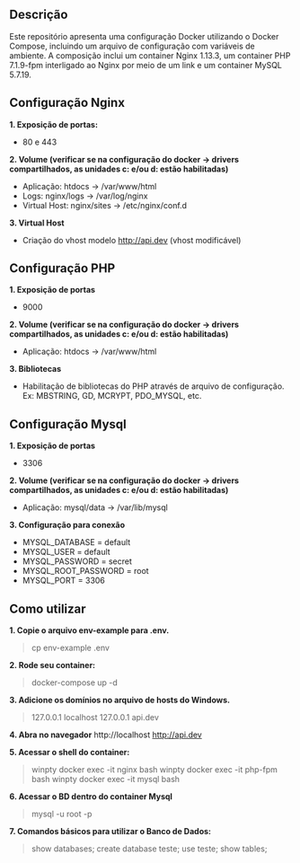## Descrição

Este repositório apresenta uma configuração Docker utilizando o Docker Compose, incluindo um arquivo de configuração com variáveis de ambiente. A composição inclui um container Nginx
1.13.3, um container PHP 7.1.9-fpm interligado ao Nginx por meio de um link e um container MySQL 5.7.19.

## Configuração Nginx

**1. Exposição de portas:**
- 80 e 443

**2. Volume (verificar se na configuração do docker -> drivers compartilhados, as unidades c: e/ou d: estão habilitadas)**
- Aplicação: htdocs -> /var/www/html
- Logs: nginx/logs -> /var/log/nginx
- Virtual Host: nginx/sites -> /etc/nginx/conf.d
	
**3. Virtual Host**
- Criação do vhost modelo http://api.dev (vhost modificável)

## Configuração PHP

**1. Exposição de portas**
- 9000

**2. Volume (verificar se na configuração do docker -> drivers compartilhados, as unidades c: e/ou d: estão habilitadas)**
- Aplicação: htdocs -> /var/www/html
	
**3. Bibliotecas**
- Habilitação de bibliotecas do PHP através de arquivo de configuração. Ex: MBSTRING, GD, MCRYPT, PDO_MYSQL, etc.
	
## Configuração Mysql

**1. Exposição de portas**
- 3306

**2. Volume (verificar se na configuração do docker -> drivers compartilhados, as unidades c: e/ou d: estão habilitadas)**
- Aplicação: mysql/data -> /var/lib/mysql

**3. Configuração para conexão**
- MYSQL_DATABASE = default
- MYSQL_USER = default
- MYSQL_PASSWORD  = secret
- MYSQL_ROOT_PASSWORD = root
- MYSQL_PORT = 3306
	
## Como utilizar
**1. Copie o arquivo env-example para .env.**
> cp env-example .env 

**2. Rode seu container:**
> docker-compose up -d

**3. Adicione os domínios no arquivo de hosts do Windows.**
> 127.0.0.1 localhost
> 127.0.0.1 api.dev

**4. Abra no navegador**
http://localhost
http://api.dev

**5. Acessar o shell do container:**
> winpty docker exec -it nginx bash
> winpty docker exec -it php-fpm bash
> winpty docker exec -it mysql bash

**6. Acessar o BD dentro do container Mysql**
> mysql -u root -p

**7. Comandos básicos para utilizar o Banco de Dados:**
> show databases;
> create database teste;
> use teste;
> show tables;
